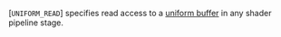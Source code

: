 [`UNIFORM_READ`] specifies read access to a
[uniform buffer](https://www.khronos.org/registry/vulkan/specs/1.3-extensions/html/vkspec.html#descriptorsets-uniformbuffer) in any shader pipeline
stage.